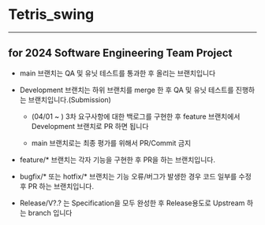 # Tetris_swing
---------------------------------
for 2024 Software Engineering Team Project
---------------------------------

* main 브랜치는 QA 및 유닛 테스트를 통과한 후 올리는 브랜치입니다

* Development 브랜치는 하위 브랜치를 merge 한 후 QA 및 유닛 테스트를 진행하는 브랜치입니다.(Submission)

  * (04/01 ~ ) 3차 요구사항에 대한 백로그를 구현한 후 feature 브랜치에서 Development 브랜치로 PR 하면 됩니다
 
  * main 브랜치로는 최종 평가를 위해서 PR/Commit 금지

* feature/* 브랜치는 각자 기능을 구현한 후 PR을 하는 브랜치입니다.

* bugfix/* 또는 hotfix/* 브랜치는 기능 오류/버그가 발생한 경우 코드 일부를 수정 후 PR 하는 브랜치입니다.

* Release/V?.? 는 Specification을 모두 완성한 후 Release용도로 Upstream 하는 branch 입니다
